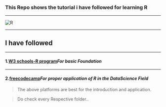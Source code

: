 ### This Repo shows the tutorial i have followed for learning R
---
![R](https://www.r-project.org/Rlogo.png)

***

## **I have followed**
---
#### 1.[W3 schools-R program](https://www.w3schools.com/r/r_intro.asp)_For basic Foundation_
---
#### 2.[freecodecamp](https://youtu.be/_V8eKsto3Ug?si=b08WcmsJzqfPop45)_For proper application of R in the DataScience Field_

>The above platforms are best for the introduction and application.

>Do check every Respective folder..
